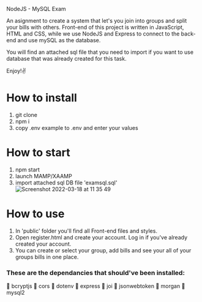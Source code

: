 NodeJS - MySQL Exam 

An asignment to create a system that let's you join into groups and split your bills with others.
Front-end of this project is written in JavaScript, HTML and CSS, while we use NodeJS and Express to connect to the back-end and use mySQL as the database.

You will find an attached sql file that you need to import if you want to use database that was already created for this task.

Enjoy!✌️
# How to install
1. git clone 
2. npm i 
3. copy .env example to .env and enter your values

# How to start
1. npm start
2. launch MAMP/XAAMP 
3. import attached sql DB file 'examsql.sql' 
 ![Screenshot 2022-03-18 at 11 35 49](https://user-images.githubusercontent.com/95608460/158978217-62f83e04-db10-48ac-b9fe-5f5031b9def3.png)


# How to use
1. In 'public' folder you'll find all Front-end files and styles.
2. Open register.html and create your account. Log in if you've already created your account.
3. You can create or select your group, add bills and see your all of your groups bills in one place.

### These are the dependancies that should've been installed: 
📍 bcryptjs 
📍 cors 
📍 dotenv 
📍 express 
📍 joi 
📍 jsonwebtoken
📍 morgan
📍 mysql2



